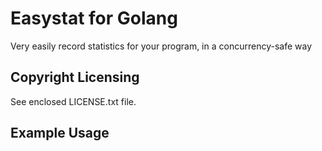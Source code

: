 Easystat for Golang
===

Very easily record statistics for your program, in a concurrency-safe way

Copyright Licensing
---

See enclosed LICENSE.txt file.

Example Usage
---


